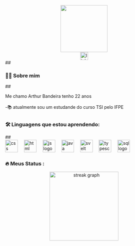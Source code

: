 <div align="center">
  <img height="150" src="https://media.giphy.com/media/M9gbBd9nbDrOTu1Mqx/giphy.gif"  />
</div>

<div align="center">
 <a href="https://www.linkedin.com/in/arthur-bandeira-9b95ba29a/"><img src="https://img.shields.io/static/v1?message=LinkedIn&logo=linkedin&label=&color=0077B5&logoColor=white&labelColor=&style=for-the-badge" height="25" alt="linkedin logo"   /> </a>
</div>
##

<h3 align="left">👩‍💻  Sobre mim</h3>
##

<p align="left">Me chamo Arthur Bandeira tenho 22 anos<br><br> -📚 atualmente sou um estudande do curso TSI pelo IFPE<br> </p>

##

<h3 align="left">🛠 Linguagens que estou aprendendo:</h3>
##

<div align="left">
  <img src="https://cdn.jsdelivr.net/gh/devicons/devicon@latest/icons/css3/css3-original-wordmark.svg" height="40" alt="css logo"  />
  <img width="12" />
  <img src="https://cdn.jsdelivr.net/gh/devicons/devicon@latest/icons/html5/html5-original-wordmark.svg" height="40" alt="html logo"  />
  <img width="12" />
 <img src="https://cdn.jsdelivr.net/gh/devicons/devicon@latest/icons/javascript/javascript-original.svg" height="40" alt="js logo"  />
  <img width="12" />
 <img src="https://cdn.jsdelivr.net/gh/devicons/devicon@latest/icons/java/java-original-wordmark.svg" height="40" alt="java logo"  />
  <img width="12" />
  <img src="https://cdn.jsdelivr.net/gh/devicons/devicon@latest/icons/svelte/svelte-original.svg" height="40" alt="svelt logo"  />
  <img width="12" />
  <img src="https://cdn.jsdelivr.net/gh/devicons/devicon@latest/icons/typescript/typescript-original.svg" height="40" alt="typescript logo"  />
  <img width="12" />
  <img src="https://cdn.jsdelivr.net/gh/devicons/devicon@latest/icons/mysql/mysql-original-wordmark.svg" height="40" alt="sql logo"  />
  <img width="12" />
</div>

<h3 align="left">🔥   Meus Status :</h3>

<div align="center">
  <img src="https://streak-stats.demolab.com?user=arthurbandeira12&locale=en&mode=daily&theme=dark&hide_border=false&border_radius=5&order=3" height="220" alt="streak graph"  />
</div>
